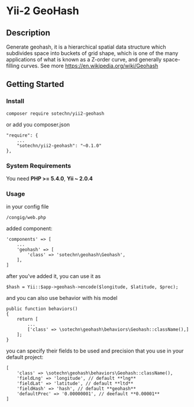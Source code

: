 # Yii-2 GeoHash

## Description

Generate geohash, it is a hierarchical spatial data structure which subdivides space into buckets of grid shape, which is one of the many applications of what is known as a Z-order curve, and generally space-filling curves. See more https://en.wikipedia.org/wiki/Geohash

## Getting Started

### Install

	composer require sotechn/yii2-geohash

or add you composer.json

	"require": {
		...
		"sotechn/yii2-geohash": "~0.1.0"
    },

### System Requirements

You need **PHP >= 5.4.0**, **Yii ~ 2.0.4**

### Usage

in your config file

	/congig/web.php

added component:

	'components' => [
		...
		'geohash' => [
			'class' => 'sotechn\geohash\Geohash',
		],
	]

after you've added it, you can use it as

	$hash = Yii::$app->geohash->encode($longitude, $latitude, $prec);

and you can also use behavior with his model

	public function behaviors()
    {
        return [
			...
			['class' => \sotechn\geohash\behaviors\Geohash::className(),]
        ];
    }

you can specify their fields to be used and precision that you use in your default project:

	[
		'class' => \sotechn\geohash\behaviors\Geohash::className(),
		'fieldLng' => 'longitude', // default **lng**
		'fieldLat' => 'latitude', // default **ltd**
		'fieldHash' => 'hash', // default **geohash**
		'defaultPrec' => '0.00000001', // deefault **0.00001**
	]

